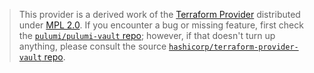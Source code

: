 > This provider is a derived work of the [Terraform Provider](https://github.com/hashicorp/terraform-provider-vault)
> distributed under [MPL 2.0](https://www.mozilla.org/en-US/MPL/2.0/). If you encounter a bug or missing feature,
> first check the [`pulumi/pulumi-vault` repo](https://github.com/pulumi/pulumi-vault/issues); however, if that doesn't turn up anything,
> please consult the source [`hashicorp/terraform-provider-vault` repo](https://github.com/hashicorp/terraform-provider-vault/issues).
